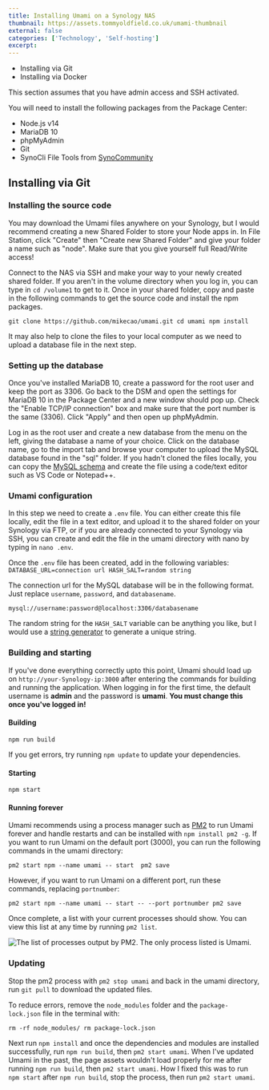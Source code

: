 ```yaml
---
title: Installing Umami on a Synology NAS
thumbnail: https://assets.tommyoldfield.co.uk/umami-thumbnail
external: false
categories: ['Technology', 'Self-hosting']
excerpt: 
---
```


- Installing via Git
- Installing via Docker


This section assumes that you have admin access and SSH activated.

You will need to install the following packages from the Package Center:

- Node.js v14
- MariaDB 10
- phpMyAdmin
- Git
- SynoCli File Tools from [SynoCommunity](https://synocommunity.com/)

## Installing via Git

### Installing the source code

You may download the Umami files anywhere on your Synology, but I would recommend creating a new Shared Folder to store your Node apps in.
In File Station, click "Create" then "Create new Shared Folder" and give your folder a name such as "node". Make sure that you give yourself full Read/Write access!

Connect to the NAS via SSH and make your way to your newly created shared folder. If you aren't in the volume directory when you log in, you can type in `cd /volume1` to get to it.
Once in your shared folder, copy and paste in the following commands to get the source code and install the npm packages.

`git clone https://github.com/mikecao/umami.git
cd umami
npm install`

It may also help to clone the files to your local computer as we need to upload a database file in the next step.

### Setting up the database

Once you've installed MariaDB 10, create a password for the root user and keep the port as 3306. Go back to the DSM and open the settings for MariaDB 10 in the Package Center and a new window should pop up. Check the "Enable TCP/IP connection" box and make sure that the port number is the same (3306). Click "Apply" and then open up phpMyAdmin.

Log in as the root user and create a new database from the menu on the left, giving the database a name of your choice. Click on the database name, go to the import tab and browse your computer to upload the MySQL database found in the "sql" folder. If you hadn't cloned the files locally, you can copy the [MySQL schema](https://github.com/mikecao/umami/blob/master/sql/schema.mysql.sql) and create the file using a code/text editor such as VS Code or Notepad++.

### Umami configuration

In this step we need to create a `.env` file. You can either create this file locally, edit the file in a text editor, and upload it to the shared folder on your Synology via FTP, or if you are already connected to your Synology via SSH, you can create and edit the file in the umami directory with nano by typing in `nano .env`.

Once the `.env` file has been created, add in the following variables:
`DATABASE_URL=connection url
HASH_SALT=random string`

The connection url for the MySQL database will be in the following format. Just replace `username`, `password`, and `databasename`.

`mysql://username:password@localhost:3306/databasename`

The random string for the `HASH_SALT` variable can be anything you like, but I would use a [string generator](https://www.random.org/strings/) to generate a unique string.

### Building and starting

If you've done everything correctly upto this point, Umami should load up on `http://your-Synology-ip:3000` after entering the commands for building and running the application.
When logging in for the first time, the default username is **admin** and the password is **umami**. **You must change this once you've logged in!**

#### Building
`npm run build`

If you get errors, try running `npm update` to update your dependencies.

#### Starting
`npm start`

#### Running forever
Umami recommends using a process manager such as [PM2](https://pm2.keymetrics.io/) to run Umami forever and handle restarts and can be installed with `npm install pm2 -g`.
If you want to run Umami on the default port (3000), you can run the following commands in the umami directory:

`pm2 start npm --name umami -- start 
pm2 save`

However, if you want to run Umami on a different port, run these commands, replacing `portnumber`:

`pm2 start npm --name umami -- start -- --port portnumber
pm2 save`

Once complete, a list with your current processes should show. You can view this list at any time by running `pm2 list`.

<picture class="article__image">
    <source srcset="{{ site.assetUrl }}umami-pm2-list.avif" type="image/avif">
    <source srcset="{{ site.assetUrl }}umami-pm2-list.webp" type="image/webp">
    <img src="{{ site.assetUrl }}umami-pm2-list.jpeg" alt="The list of processes output by PM2. The only process listed is Umami." loading="lazy">
</picture>

### Updating

Stop the pm2 process with `pm2 stop umami` and back in the umami directory, run `git pull` to download the updated files.

To reduce errors, remove the `node_modules` folder and the `package-lock.json` file in the terminal with:

`rm -rf node_modules/
rm package-lock.json`

Next run `npm install` and once the dependencies and modules are installed successfully, run `npm run build`, then `pm2 start umami`.
When I've updated Umami in the past, the page assets wouldn't load properly for me after running `npm run build`, then `pm2 start umami`. How I fixed this was to run `npm start` after `npm run build`, stop the process, then run `pm2 start umami`.